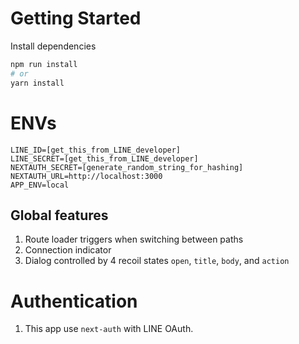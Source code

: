 # Getting Started
Install dependencies
```bash
npm run install
# or
yarn install
```

# ENVs
```
LINE_ID=[get_this_from_LINE_developer]
LINE_SECRET=[get_this_from_LINE_developer]
NEXTAUTH_SECRET=[generate_random_string_for_hashing]
NEXTAUTH_URL=http://localhost:3000
APP_ENV=local
```

## Global features
1. Route loader triggers when switching between paths
2. Connection indicator
3. Dialog controlled by 4 recoil states `open`, `title`, `body`, and `action`

# Authentication
1. This app use `next-auth` with LINE OAuth.
